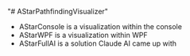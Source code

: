 "# AStarPathfindingVisualizer" 

- AStarConsole is a visualization within the console
- AStarWPF is a visualization within WPF
- AStarFullAI is a solution Claude AI came up with
